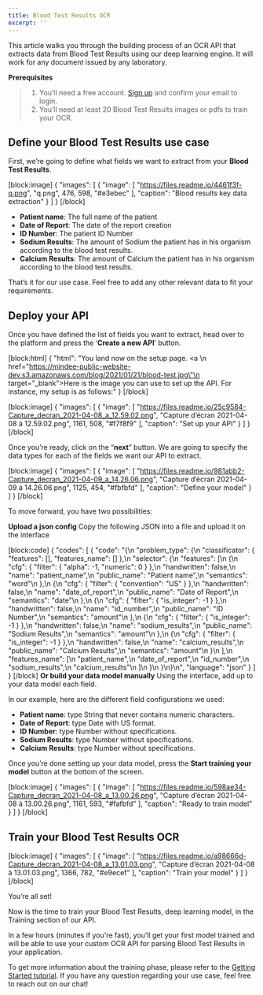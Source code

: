 ```yaml
---
title: Blood Test Results OCR
excerpt: ''
---
```

This article walks you through the building process of an OCR API that extracts data from Blood Test Results using our deep learning engine. It will work for any document issued by any laboratory. 

 

 

**Prerequisites**
> 1. You’ll need a free account. [Sign up](https://platform.mindee.com/signup) and confirm your email to login.
> 2. You’ll need at least 20 Blood Test Results images or pdfs to train your OCR.
 

 

## Define your Blood Test Results use case
 

First, we’re going to define what fields we want to extract from your **Blood Test Results**. 

 

 
 
[block:image]
{
  "images": [
    {
      "image": [
        "https://files.readme.io/4461f3f-q.png",
        "q.png",
        476,
        598,
        "#e3ebec"
      ],
      "caption": "Blood results key data extraction"
    }
  ]
}
[/block]
 

  * **Patient name**: The full name of the patient 
  * **Date of Report**: The date of the report creation
  * **ID Number**: The patient ID Number
  * **Sodium Results**: The amount of Sodium the patient has in his organism according to the blood test results. 
  * **Calcium Results**: The amount of Calcium the patient has in his organism according to the blood test results. 
 

 

That’s it for our use case. Feel free to add any other relevant data to fit your requirements.

 

 

## Deploy your API
 

Once you have defined the list of fields you want to extract, head over to the platform and press the ‘**Create a new API**’ button.

 

[block:html]
{
  "html": "You land now on the setup page. <a \n   href=\"https://mindee-public-website-dev.s3.amazonaws.com/blog/2021/01/21/blood-test.jpg\"\n   target=\"_blank\">Here is the image</a> you can use to set up the API. For instance, my setup is as follows:"
}
[/block]

[block:image]
{
  "images": [
    {
      "image": [
        "https://files.readme.io/25c9584-Capture_decran_2021-04-08_a_12.59.02.png",
        "Capture d’écran 2021-04-08 à 12.59.02.png",
        1161,
        508,
        "#f7f8f9"
      ],
      "caption": "Set up your API"
    }
  ]
}
[/block]
 

 

Once you’re ready, click on the “**next**” button. We are going to specify the data types for each of the fields we want our API to extract.



[block:image]
{
  "images": [
    {
      "image": [
        "https://files.readme.io/981abb2-Capture_decran_2021-04-09_a_14.26.06.png",
        "Capture d’écran 2021-04-09 à 14.26.06.png",
        1125,
        454,
        "#fbfbfd"
      ],
      "caption": "Define your model"
    }
  ]
}
[/block]
 

 

To move forward, you have two possibilities:

**Upload a json config**
Copy the following JSON into a file and upload it on the interface

 
[block:code]
{
  "codes": [
    {
      "code": "{\n  \"problem_type\": {\n    \"classificator\": { \"features\": [], \"features_name\": [] },\n    \"selector\": {\n      \"features\": [\n        {\n          \"cfg\": { \"filter\": { \"alpha\": -1, \"numeric\": 0 } },\n          \"handwritten\": false,\n          \"name\": \"patient_name\",\n          \"public_name\": \"Patient name\",\n          \"semantics\": \"word\"\n        },\n        {\n          \"cfg\": { \"filter\": { \"convention\": \"US\" } },\n          \"handwritten\": false,\n          \"name\": \"date_of_report\",\n          \"public_name\": \"Date of Report\",\n          \"semantics\": \"date\"\n        },\n        {\n          \"cfg\": { \"filter\": { \"is_integer\": -1 } },\n          \"handwritten\": false,\n          \"name\": \"id_number\",\n          \"public_name\": \"ID Number\",\n          \"semantics\": \"amount\"\n        },\n        {\n          \"cfg\": { \"filter\": { \"is_integer\": -1 } },\n          \"handwritten\": false,\n          \"name\": \"sodium_results\",\n          \"public_name\": \"Sodium Results\",\n          \"semantics\": \"amount\"\n        },\n        {\n          \"cfg\": { \"filter\": { \"is_integer\": -1 } },\n          \"handwritten\": false,\n          \"name\": \"calcium_results\",\n          \"public_name\": \"Calcium Results\",\n          \"semantics\": \"amount\"\n        }\n      ],\n      \"features_name\": [\n        \"patient_name\",\n        \"date_of_report\",\n        \"id_number\",\n        \"sodium_results\",\n        \"calcium_results\"\n      ]\n    }\n  }\n}\n",
      "language": "json"
    }
  ]
}
[/block]
**Or build your data model manually**
Using the interface, add up to your data model each field.

In our example, here are the different field configurations we used:


  * **Patient name**: type String that never contains numeric characters.
  * **Date of Report**: type Date with US format.  
  * **ID Number**: type Number without specifications.
  * **Sodium Results**: type Number without specifications. 
  * **Calcium Results**: type Number without specifications. 

 

 

Once you’re done setting up your data model, press the **Start training your model** button at the bottom of the screen.

 

[block:image]
{
  "images": [
    {
      "image": [
        "https://files.readme.io/598ae34-Capture_decran_2021-04-08_a_13.00.26.png",
        "Capture d’écran 2021-04-08 à 13.00.26.png",
        1161,
        593,
        "#fafbfd"
      ],
      "caption": "Ready to train model"
    }
  ]
}
[/block]
 
 
## Train your Blood Test Results OCR
 

 


[block:image]
{
  "images": [
    {
      "image": [
        "https://files.readme.io/a98666d-Capture_decran_2021-04-08_a_13.01.03.png",
        "Capture d’écran 2021-04-08 à 13.01.03.png",
        1366,
        782,
        "#e9ecef"
      ],
      "caption": "Train your model"
    }
  ]
}
[/block]
 

 

You’re all set! 

 

Now is the time to train your Blood Test Results, deep learning model, in the Training section of our API. 

 

 

In a few hours (minutes if you're fast), you’ll get your first model trained and will be able to use your custom OCR API for parsing Blood Test Results in your application.

To get more information about the training phase, please refer to the  [Getting Started tutorial](doc:build-your-first-document-parsing-api). If you have any question regarding your use case, feel free to reach out on our chat!
